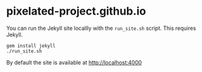 pixelated-project.github.io
===========================

You can run the Jekyll site locallly with the `run_site.sh` script. This requires Jekyll.

    gem install jekyll
    ./run_site.sh

By default the site is available at [http://localhost:4000](http://localhost:4000)
    
